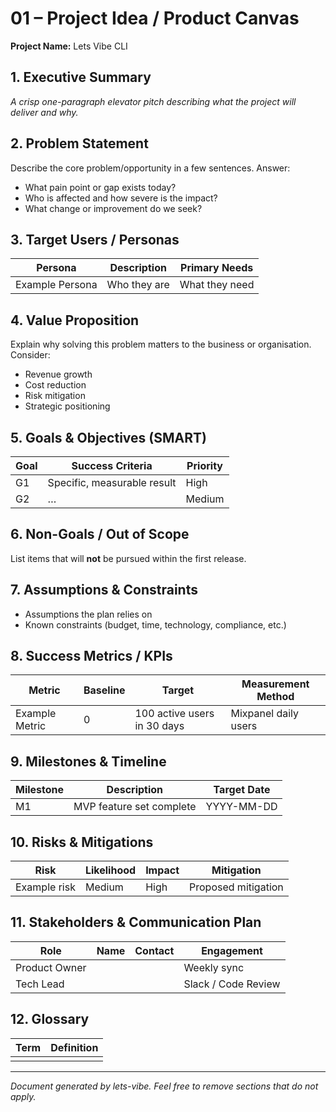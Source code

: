 # 01 – Project Idea / Product Canvas

**Project Name:** Lets Vibe CLI

## 1. Executive Summary

_A crisp one-paragraph elevator pitch describing what the project will deliver and why._

## 2. Problem Statement

Describe the core problem/opportunity in a few sentences. Answer:

- What pain point or gap exists today?
- Who is affected and how severe is the impact?
- What change or improvement do we seek?

## 3. Target Users / Personas

| Persona         | Description  | Primary Needs  |
| --------------- | ------------ | -------------- |
| Example Persona | Who they are | What they need |

## 4. Value Proposition

Explain why solving this problem matters to the business or organisation. Consider:

- Revenue growth
- Cost reduction
- Risk mitigation
- Strategic positioning

## 5. Goals & Objectives (SMART)

| Goal | Success Criteria            | Priority |
| ---- | --------------------------- | -------- |
| G1   | Specific, measurable result | High     |
| G2   | …                           | Medium   |

## 6. Non-Goals / Out of Scope

List items that will **not** be pursued within the first release.

## 7. Assumptions & Constraints

- Assumptions the plan relies on
- Known constraints (budget, time, technology, compliance, etc.)

## 8. Success Metrics / KPIs

| Metric         | Baseline | Target                      | Measurement Method   |
| -------------- | -------- | --------------------------- | -------------------- |
| Example Metric | 0        | 100 active users in 30 days | Mixpanel daily users |

## 9. Milestones & Timeline

| Milestone | Description              | Target Date |
| --------- | ------------------------ | ----------- |
| M1        | MVP feature set complete | YYYY-MM-DD  |

## 10. Risks & Mitigations

| Risk         | Likelihood | Impact | Mitigation          |
| ------------ | ---------- | ------ | ------------------- |
| Example risk | Medium     | High   | Proposed mitigation |

## 11. Stakeholders & Communication Plan

| Role          | Name | Contact | Engagement          |
| ------------- | ---- | ------- | ------------------- |
| Product Owner |      |         | Weekly sync         |
| Tech Lead     |      |         | Slack / Code Review |

## 12. Glossary

| Term | Definition |
| ---- | ---------- |
|      |            |

---

_Document generated by lets-vibe. Feel free to remove sections that do not apply._
